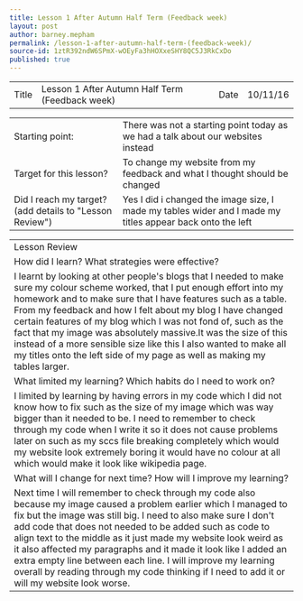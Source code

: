```yaml
---
title: Lesson 1 After Autumn Half Term (Feedback week)
layout: post
author: barney.mepham
permalink: /lesson-1-after-autumn-half-term-(feedback-week)/
source-id: 1ztR392ndW6SPmX-wOEyFa3hHOXxeSHY8QC5J3RkCxDo
published: true
---
```

<table>
  <tr>
    <td>Title</td>
    <td>Lesson 1 After Autumn Half Term (Feedback week)</td>
    <td>Date</td>
    <td>10/11/16</td>
  </tr>
</table>


<table>
  <tr>
    <td>Starting point:</td>
    <td>There was not a starting point today as we had a talk about our websites instead</td>
  </tr>
  <tr>
    <td>Target for this lesson?</td>
    <td>To change my website from my feedback and what I thought should be changed</td>
  </tr>
  <tr>
    <td>Did I reach my target? 
(add details to "Lesson Review")</td>
    <td>Yes I did i changed the image size, I made my tables wider and I made my titles appear back onto the left</td>
  </tr>
</table>


<table>
  <tr>
    <td>Lesson Review</td>
  </tr>
  <tr>
    <td>How did I learn? What strategies were effective? </td>
  </tr>
  <tr>
    <td>I learnt by looking at other people's blogs that I needed to make sure my colour scheme worked, that I put enough effort into my homework and to make sure that I have features such as a table. From my feedback and how I felt about my blog I have changed certain features of my blog which I was not fond of, such as the fact that my image was absolutely massive.It was the size of this instead of a more sensible size like this I also wanted to make all my titles onto the left side of my page as well as making my tables larger.</td>
  </tr>
  <tr>
    <td>What limited my learning? Which habits do I need to work on? </td>
  </tr>
  <tr>
    <td>I limited by learning by having errors in my code which I did not know how to fix such as the size of my image which was way bigger than it needed to be. I need to remember to check through my code when I write it so it does not cause problems later on such as my sccs file breaking completely which would my website look extremely boring it would have no colour at all which would make it look like wikipedia page.</td>
  </tr>
  <tr>
    <td>What will I change for next time? How will I improve my learning?</td>
  </tr>
  <tr>
    <td>Next time I will remember to check through my code also because my image caused a problem earlier which I managed to fix but the image was still big. I need to also make sure I don't add code that does not needed to be added such as code to align text to the middle as it just made my website look weird as it also affected my paragraphs and it made it look like I added an extra empty line between each line. I will improve my learning overall by reading through my code thinking if I need to add it or will my website look worse.</td>
  </tr>
</table>


